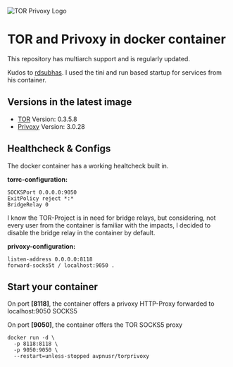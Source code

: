 ![TOR Privoxy Logo](https://www.foxplex.com/components/uploads/VIGfbsoj-tor_proxy_raspberry_splash.png)

**TOR and Privoxy in docker container**
===

This repository has multiarch support and is regularly updated.

Kudos to [rdsubhas](https://hub.docker.com/r/rdsubhas/tor-privoxy-alpine). I used the tini and run based startup for services from his container.

Versions in the latest image
-----
- [TOR](https://www.torproject.org/ "TOR Project Homepage") Version: 0.3.5.8
- [Privoxy](https://www.privoxy.org/ "Privoxy Homepage") Version: 3.0.28

Healthcheck & Configs
-----
The docker container has a working healtcheck built in.

**torrc-configuration:**
```
SOCKSPort 0.0.0.0:9050
ExitPolicy reject *:*
BridgeRelay 0
```
I know the TOR-Project is in need for bridge relays, but considering, not every user from the container is familiar with the impacts, I decided to disable the bridge relay in the container by default.

**privoxy-configuration:**
```
listen-address 0.0.0.0:8118
forward-socks5t / localhost:9050 .
```

Start your container
-----
On port **[8118]**, the container offers a privoxy HTTP-Proxy forwarded to localhost:9050 SOCKS5

On port **[9050]**, the container offers the TOR SOCKS5 proxy

```
docker run -d \
  -p 8118:8118 \
  -p 9050:9050 \
  --restart=unless-stopped avpnusr/torprivoxy
```
